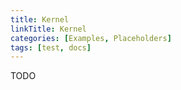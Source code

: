 ```yaml
---
title: Kernel
linkTitle: Kernel
categories: [Examples, Placeholders]
tags: [test, docs]
---
```

 TODO